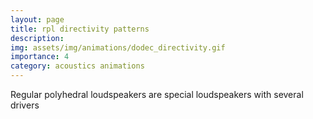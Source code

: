 ```yaml
---
layout: page
title: rpl directivity patterns
description: 
img: assets/img/animations/dodec_directivity.gif
importance: 4
category: acoustics animations
---
```


Regular polyhedral loudspeakers are special loudspeakers with several drivers 

